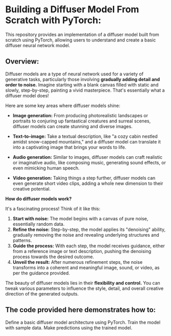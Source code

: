 # Building a Diffuser Model From Scratch with PyTorch:

This repository provides an implementation of a diffuser model built from scratch using PyTorch, allowing users to understand and create a basic diffuser neural network model.

## Overview:
Diffuser models are a type of neural network used for a variety of generative tasks, particularly those involving **gradually adding detail and order to noise.** Imagine starting with a blank canvas filled with static and slowly, step-by-step, painting a vivid masterpiece. That's essentially what a diffuser model does!

Here are some key areas where diffuser models shine:

* **Image generation:** From producing photorealistic landscapes or portraits to conjuring up fantastical creatures and surreal scenes, diffuser models can create stunning and diverse images.





* **Text-to-image:** Take a textual description, like "a cozy cabin nestled amidst snow-capped mountains," and a diffuser model can translate it into a captivating image that brings your words to life.


* **Audio generation:** Similar to images, diffuser models can craft realistic or imaginative audio, like composing music, generating sound effects, or even mimicking human speech.


* **Video generation:** Taking things a step further, diffuser models can even generate short video clips, adding a whole new dimension to their creative potential.


**How do diffuser models work?**

It's a fascinating process! Think of it like this:

1. **Start with noise:** The model begins with a canvas of pure noise, essentially random data.
2. **Refine the noise:** Step-by-step, the model applies its "denoising" ability, gradually removing the noise and revealing underlying structures and patterns.
3. **Guide the process:** With each step, the model receives guidance, either from a reference image or text description, pushing the denoising process towards the desired outcome.
4. **Unveil the result:** After numerous refinement steps, the noise transforms into a coherent and meaningful image, sound, or video, as per the guidance provided.

The beauty of diffuser models lies in their **flexibility and control.** You can tweak various parameters to influence the style, detail, and overall creative direction of the generated outputs. 

## The code provided here demonstrates how to:

Define a basic diffuser model architecture using PyTorch.
Train the model with sample data.
Make predictions using the trained model.
